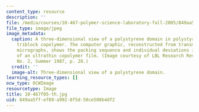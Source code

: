 ```yaml
---
content_type: resource
description: ''
file: /media/courses/10-467-polymer-science-laboratory-fall-2005/849aa5ffef89a9928f5d50ce508b4df2_10-467f05-th.jpg
file_type: image/jpeg
image_metadata:
  caption: A three-dimensional view of a polystyrene domain in polystyrene/polybutadiene
    triblock copolymer. The computer graphic, reconstructed from transmission electron
    micrographs, shows the packing sequence and individual deviations in the microstructure
    of an ultrathin copolymer film. (Image courtesy of LBL Research Review, Vol. 12,
    No. 2, Summer 1987, p. 28.)
  credit: ''
  image-alt: Three-dimensional view of a polystyrene domain.
learning_resource_types: []
ocw_type: OCWImage
resourcetype: Image
title: 10-467f05-th.jpg
uid: 849aa5ff-ef89-a992-8f5d-50ce508b4df2
---
```

